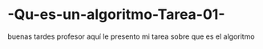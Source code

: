 # -Qu-es-un-algoritmo-Tarea-01-
buenas tardes profesor aquí le presento mi tarea sobre que es el algoritmo
